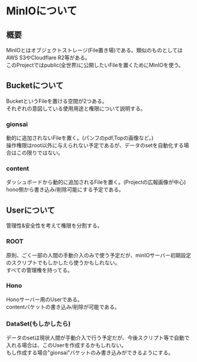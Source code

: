 # MinIOについて 
## 概要
MinIOとはオブジェクトストレージ(File置き場)である。類似のものとしてはAWS S3やCloudflare R2等がある。<br>
このProjectではpublic(全世界)に公開したいFileを置くためにMinIOを使う。

## Bucketについて
BucketというFileを置ける空間が2つある。<br>
それぞれの意図している使用用途と権限について説明する。

### gionsai
動的に追加されないFileを置く。(パンフのpdf,Topの画像など。)<br>
操作権限はroot以外に与えられない予定であるが、データのsetを自動化する場合はこの限りではない。

### content
ダッシュボードから動的に追加されるFileを置く。(Projectの広報画像が中心)<br>
hono側から書き込み/削除可能にする予定である。

## Userについて
管理性&安全性を考えて権限を分割する。

### ROOT
原則、ごく一部の人間の手動介入のみで使う予定だが、minIOサーバー初期設定のスクリプトでもしかしたら使うかもしれない。<br>
すべての管理権を持ってる。

### Hono
Honoサーバー用のUserである。<br>
contentバケットの書き込み/削除が可能である。

### DataSet(もしかしたら)
データのsetは現状人間が手動介入で行う予定だが、今後スクリプト等で自動で入れる場合は、このUserを作成するかもしれない。<br>
もし作成する場合"gionsai"バケットのみ書き込みができるようにする。
